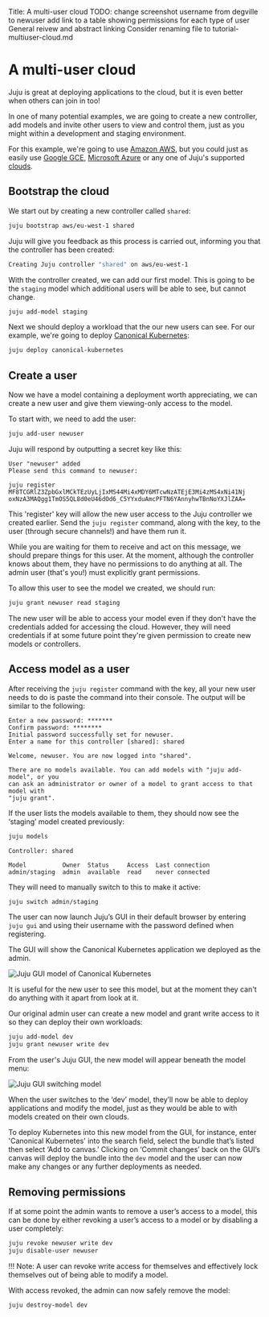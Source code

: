 Title: A multi-user cloud
TODO:  change screenshot username from degville to newuser
       add link to a table showing permissions for each type of user
       General reivew and abstract linking
       Consider renaming file to tutorial-multiuser-cloud.md

# A multi-user cloud

Juju is great at deploying applications to the cloud, but it is even better
when others can join in too! 

In one of many potential examples, we are going to create a new controller, add
models and invite other users to view and control them, just as you might
within a development and staging environment.

For this example, we're going to use [Amazon AWS][clouds-aws], but you could
just as easily use [Google GCE][clouds-gce], [Microsoft Azure][clouds-azure] or
any one of Juju's supported [clouds][clouds]. 

## Bootstrap the cloud

We start out by creating a new controller called `shared`:

```bash
juju bootstrap aws/eu-west-1 shared 
```

Juju will give you feedback as this process is carried out, informing you that
the controller has been created:

```bash
Creating Juju controller "shared" on aws/eu-west-1
```

With the controller created, we can add our first model. This is going to be
the `staging` model which additional users will be able to see, but cannot
change.

```bash
juju add-model staging
```
Next we should deploy a workload that the our new users can see. For our
example, we're going to deploy [Canonical Kubernetes][cankub]:

```bash
juju deploy canonical-kubernetes
```
## Create a user

Now we have a model containing a deployment worth appreciating, we can create a
new user and give them viewing-only access to the model.

To start with, we need to add the user:

```bash
juju add-user newuser
```

Juju will respond by outputting a secret key like this:

```output
User "newuser" added
Please send this command to newuser:

juju register MF8TCGRlZ3ZpbGxlMCkTEzUyLjIxMS44Mi4xMDY6MTcwNzATEjE3Mi4zMS4xNi41Nj
oxNzA3MAQgg1TmOS5QL8d0eU46dOd6_C5YYxduAmcPFTN6YAnnyhwTBnNoYXJlZAA=
```
This 'register' key will allow the new user access to the Juju controller we
created earlier. Send the `juju register` command, along with the key, to the
user (through secure channels!) and have them run it. 

While you are waiting for them to receive and act on this message, we should
prepare things for this user. At the moment, although the controller knows
about them, they have no permissions to do anything at all. The admin user
(that's you!) must explicitly grant permissions.

To allow this user to see the model we created, we should run:

```bash
juju grant newuser read staging
```

The new user will be able to access your model even if they don't have the
credentials added for accessing the cloud. However, they will need credentials
if at some future point they're given permission to create new models or
controllers.

## Access model as a user

After receiving the `juju register` command with the key, all your new user
needs to do is paste the command into their console. The output will be similar
to the following:

```output
Enter a new password: *******
Confirm password: ********
Initial password successfully set for newuser.
Enter a name for this controller [shared]: shared

Welcome, newuser. You are now logged into "shared". 

There are no models available. You can add models with "juju add-model", or you
can ask an administrator or owner of a model to grant access to that model with
"juju grant". 
```

If the user lists the models available to them, they should now see the
‘staging’ model created previously:

```bash
juju models
```

<!-- JUJUVERSION: 2.0.0-xenial-amd64 -->
<!-- JUJUCOMMAND: juju models -->
```no-highlight
Controller: shared

Model          Owner  Status     Access  Last connection
admin/staging  admin  available  read    never connected
```

They will need to manually switch to this to make it active:

```bash
juju switch admin/staging
```

The user can now launch Juju’s GUI in their default browser by entering `juju
gui` and using their username with the password defined when registering.

The GUI will show the Canonical Kubernetes application we deployed as the admin.

![Juju GUI model of Canonical Kubernetes](media/tut-users_gui.png)

It is useful for the new user to see this model, but at the moment they can't
do anything with it apart from look at it. 

Our original admin user can create a new model and grant write access to it so
they can deploy their own workloads:

```bash
juju add-model dev
juju grant newuser write dev
```
From the user's Juju GUI, the new model will appear beneath the model menu:

![Juju GUI switching model](media/tut-users_guiswitch.png)


When the user switches to the ‘dev’ model, they’ll now be able to deploy
applications and modify the model, just as they would be able to with models
created on their own clouds. 

To deploy Kubernetes into this new model from the GUI, for instance,
enter 'Canonical Kubernetes' into the search field, select the bundle that’s
listed then select ‘Add to canvas.’ Clicking on ‘Commit changes’ back on the
GUI’s canvas will deploy the bundle into the `dev` model and the user can now make
any changes or any further deployments as needed.

## Removing permissions

If at some point the admin wants to remove a user’s access to a model, this can
be done by either revoking a user’s access to a model or by disabling a user
completely:

```bash
juju revoke newuser write dev
juju disable-user newuser
```

!!! Note: 
    A user can revoke write access for themselves and effectively lock
    themselves out of being able to modify a model.

With access revoked, the admin can now safely remove the model:

```
juju destroy-model dev
```


<!-- LINKS -->

[clouds-aws]: ./clouds-aws.md
[clouds-gce]: ./clouds-gce.md
[clouds-azure]: ./clouds-azure.md
[clouds]: ./clouds.md
[cankub]: https://jujucharms.com/canonical-kubernetes/
